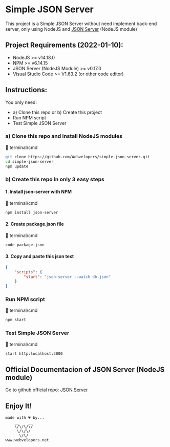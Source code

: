 # Simple JSON Server
This project is a Simple JSON Server without need implement back-end server, only using NodeJS and [JSON Server](https://github.com/typicode/json-server) (NodeJS module)

## Project Requirements (2022-01-10):
- NodeJS >= v14.18.0
- NPM >= v6.14.15
- JSON Server (NodeJS Module) >= v0.17.0
- Visual Studio Code >= V1.63.2 (or other code editor)

## Instructions:
You only need:
- a) Clone this repo or b) Create this project
- Run NPM script
- Test Simple JSON Server

### a) Clone this repo and install NodeJS modules
🔳 terminal/cmd
``` bash
git clone https://github.com/Webvelopers/simple-json-server.git
cd simple-json-server
npm update
```

### b) Create this repo in only 3 easy steps

#### 1. Install json-server with NPM
🔳 terminal/cmd
``` bash
npm install json-server
```

#### 2. Create package.json file
🔳 terminal/cmd
``` bash
code package.json
```

#### 3. Copy and paste this json text
``` json
{
    "scripts": {
        "start": "json-server --watch db.json"
    }
}
```

### Run NPM script
🔳 terminal/cmd
``` bash
npm start
```

### Test Simple JSON Server
🔳 terminal/cmd
``` bash
start http:localhost:3000
```

## Official Documentacion of JSON Server (NodeJS module)
Go to github official repo: [JSON Server](https://github.com/typicode/json-server)

## Enjoy It!
```
made with ♥ by...
    __    __
    \/\/\/\/
     \/\/\/
      \/\/
www.webvelopers.net
```
